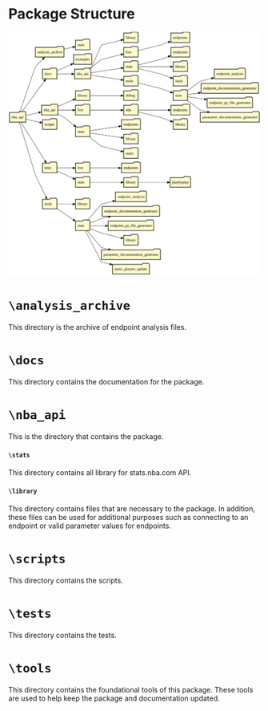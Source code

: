 # Package Structure

<img src="images/structure.svg" alt="nba_api Directory Structure" />

# `\analysis_archive`
This directory is the archive of endpoint analysis files. 

# `\docs`
This directory contains the documentation for the package. 

# `\nba_api`
This is the directory that contains the package.

#### `\stats`
This directory contains all library for stats.nba.com API.

#### `\library`
This directory contains files that are necessary to the package. In addition, these files can be used for additional purposes such as connecting to an endpoint or valid parameter values for endpoints.

# `\scripts`
This directory contains the scripts.

# `\tests`
This directory contains the tests.

# `\tools`
This directory contains the foundational tools of this package. These tools are used to help keep the package and documentation updated.